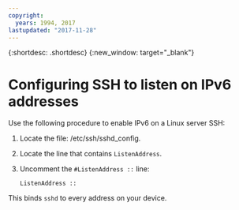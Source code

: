 ```yaml
---
copyright:
  years: 1994, 2017
lastupdated: "2017-11-28"
---
```


{:shortdesc: .shortdesc}
{:new_window: target="_blank"}

# Configuring SSH to listen on IPv6 addresses

Use the following procedure to enable IPv6 on a Linux server SSH:
1. Locate the file: /etc/ssh/sshd_config.
2. Locate the line that contains `ListenAddress`.
3. Uncomment the `#ListenAddress ::` line:
   
    ```ListenAddress ::```

This binds `sshd` to every address on your device.
